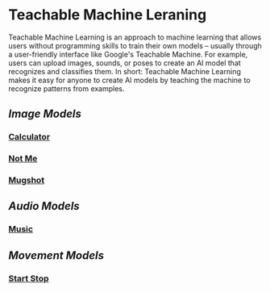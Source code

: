 # Teachable Machine Leraning 

Teachable Machine Learning is an approach to machine learning that allows users without programming skills to train their own models – usually through a user-friendly interface like Google's Teachable Machine. For example, users can upload images, sounds, or poses to create an AI model that recognizes and classifies them. In short: Teachable Machine Learning makes it easy for anyone to create AI models by teaching the machine to recognize patterns from examples.

## *Image Models*



### [Calculator](calculator.md)
### [Not Me](not_me.md)
### [Mugshot](mugshot.md)

## *Audio Models*

### [Music](music.md)

## *Movement Models* 

### [Start Stop](start_stop.md)




